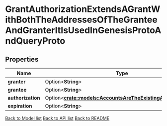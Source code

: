 # GrantAuthorizationExtendsAGrantWithBothTheAddressesOfTheGranteeAndGranterItIsUsedInGenesisProtoAndQueryProto

## Properties

Name | Type | Description | Notes
------------ | ------------- | ------------- | -------------
**granter** | Option<**String**> |  | [optional]
**grantee** | Option<**String**> |  | [optional]
**authorization** | Option<[**crate::models::AccountsAreTheExistingAccountsInner**](accounts_are_the_existing_accounts_inner.md)> |  | [optional]
**expiration** | Option<**String**> |  | [optional]

[Back to Model list](../README.md#documentation-for-models) [Back to API list](../README.md#documentation-for-api-endpoints) [Back to README](../README.md)


